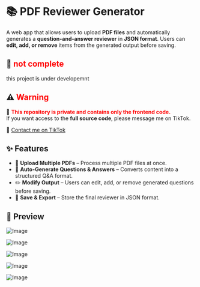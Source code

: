 # 📚 PDF Reviewer Generator

A web app that allows users to upload **PDF files** and automatically generates a **question-and-answer reviewer** in **JSON format**. Users can **edit, add, or remove** items from the generated output before saving.

## 🚧 <span style="color:red"> not complete </span>  
this project is under developemnt

## ⚠️ <span style="color:red">Warning</span>  

🚨 <span style="color:red">**This repository is private and contains only the frontend code.**</span>  
If you want access to the **full source code**, please message me on TikTok.  

🔗 [Contact me on TikTok](https://www.tiktok.com/@krelq)  








## ✨ Features

- 📂 **Upload Multiple PDFs** – Process multiple PDF files at once.
- 🤖 **Auto-Generate Questions & Answers** – Converts content into a structured Q&A format.
- ✏️ **Modify Output** – Users can edit, add, or remove generated questions before saving.
- 💾 **Save & Export** – Store the final reviewer in JSON format.



## 📸 Preview  
![Image](https://github.com/user-attachments/assets/c7358c44-e113-487c-8eae-c5ba87144877)

![Image](https://github.com/user-attachments/assets/f7f2b364-9da7-454e-86e3-cd0b4055358d)

![Image](https://github.com/user-attachments/assets/198c1270-2c24-49b8-b5ed-71e2cfb8e685)

![Image](https://github.com/user-attachments/assets/c305f524-f060-4766-947b-f8d76019d827)

![Image](https://github.com/user-attachments/assets/219cd396-352a-49dd-b652-b05f10465ce8)
